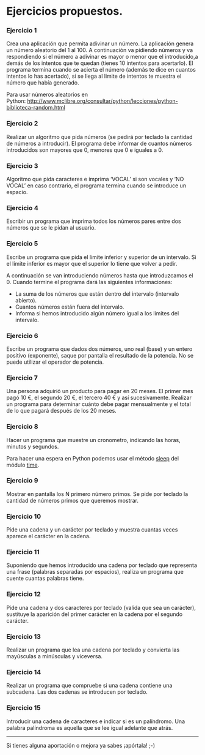 <h1>Ejercicios propuestos.</h1>
<div>
<div>
<p><h3>Ejercicio 1<br /></h3></p>
<p>Crea una aplicaci&oacute;n que permita adivinar un n&uacute;mero. La aplicaci&oacute;n genera un n&uacute;mero aleatorio del 1 al 100. A continuaci&oacute;n va pidiendo n&uacute;meros y va respondiendo si el n&uacute;mero a adivinar es mayor o menor que el introducido,a dem&aacute;s de los intentos que te quedan (tienes 10 intentos para acertarlo). El programa termina cuando se acierta el n&uacute;mero (adem&aacute;s te dice en cuantos intentos lo has acertado), si se llega al limite de intentos te muestra el n&uacute;mero que hab&iacute;a generado.</p>
<p>Para usar n&uacute;meros aleatorios en Python:&nbsp;<a href="http://www.mclibre.org/consultar/python/lecciones/python-biblioteca-random.html">http://www.mclibre.org/consultar/python/lecciones/python-biblioteca-random.html</a></p>
<p><h3>Ejercicio 2<br /></h3></p>
<p>Realizar un algoritmo que pida n&uacute;meros (se pedir&aacute; por teclado la cantidad de n&uacute;meros a introducir). El programa debe informar de cuantos n&uacute;meros introducidos son mayores que 0, menores que 0 e iguales a 0.</p>
<p><h3>Ejercicio 3<br /></h3></p>
<p>Algoritmo que pida caracteres e imprima &lsquo;VOCAL&rsquo; si son vocales y &lsquo;NO VOCAL&rsquo; en caso contrario, el programa termina cuando se introduce un espacio.</p>
<p><h3>Ejercicio 4<br /></h3></p>
<p>Escribir un programa que imprima todos los n&uacute;meros pares entre dos n&uacute;meros que se le pidan al usuario.</p>
<p><h3>Ejercicio 5<br /></h3></p>
<p>Escribe un programa que pida el limite inferior y superior de un intervalo. Si el l&iacute;mite inferior es mayor que el superior lo tiene que volver a pedir.&nbsp;</p>
<p>A continuaci&oacute;n se van introduciendo n&uacute;meros hasta que introduzcamos el 0. Cuando termine el programa dar&aacute; las siguientes informaciones:</p>
<ul>
<li>La suma de los n&uacute;meros que est&aacute;n dentro del intervalo (intervalo abierto).</li>
<li>Cuantos n&uacute;meros est&aacute;n fuera del intervalo.</li>
<li>Informa si hemos introducido alg&uacute;n n&uacute;mero igual a los l&iacute;mites del intervalo.</li>
</ul>
<p><h3>Ejercicio 6<br /></h3></p>
<p>Escribe un programa que dados dos n&uacute;meros, uno real (base) y un entero positivo (exponente), saque por pantalla el resultado de la potencia. No se puede utilizar el operador de potencia.</p>
<p><h3>Ejercicio 7<br /></h3></p>
<p>Una persona adquiri&oacute; un producto para pagar en 20 meses. El primer mes pag&oacute; 10 &euro;, el segundo 20 &euro;, el tercero 40 &euro; y as&iacute; sucesivamente. Realizar un programa para determinar cu&aacute;nto debe pagar mensualmente y el total de lo que pagar&aacute; despu&eacute;s de los 20 meses.</p>
<p><h3>Ejercicio 8</h3></p>
<p>Hacer un programa que muestre un cronometro, indicando las horas, minutos y segundos.</p>
<p>Para hacer una espera en Python podemos usar el m&eacute;todo&nbsp;<a href="https://docs.python.org/3.7/library/time.html#time.sleep">sleep</a>&nbsp;del m&oacute;dulo&nbsp;<a href="https://docs.python.org/3.7/library/time.html">time</a>.</p>
<p><h3>Ejercicio 9</h3></p>
<p>Mostrar en pantalla los N primero n&uacute;mero primos. Se pide por teclado la cantidad de n&uacute;meros primos que queremos mostrar.</p>
<p><h3>Ejercicio 10</h3></p>
<p>Pide una cadena y un car&aacute;cter por teclado y muestra cuantas veces aparece el car&aacute;cter en la cadena.</p>
<p><h3>Ejercicio 11</h3></p>
<p>Suponiendo que hemos introducido una cadena por teclado que representa una frase (palabras separadas por espacios), realiza un programa que cuente cuantas palabras tiene.</p>
<p><h3>Ejercicio 12</h3></p>
<p>Pide una cadena y dos caracteres por teclado (valida que sea un car&aacute;cter), sustituye la aparici&oacute;n del primer car&aacute;cter en la cadena por el segundo car&aacute;cter.</p>
<p><h3>Ejercicio 13</h3></p>
<p>Realizar un programa que lea una cadena por teclado y convierta las may&uacute;sculas a min&uacute;sculas y viceversa.</p>
<p><h3>Ejercicio 14</h3></p>
<p>Realizar un programa que compruebe si una cadena contiene una subcadena. Las dos cadenas se introducen por teclado.</p>
<p><h3>Ejercicio 15</h3></p>
<p>Introducir una cadena de caracteres e indicar si es un pal&iacute;ndromo. Una palabra pal&iacute;ndroma es aquella que se lee igual adelante que atr&aacute;s.</p>
</div>
</div>
<hr />
<p>Si tienes alguna aportaci&oacute;n o mejora ya sabes &iexcl;ap&oacute;rtala! ;-)</p>